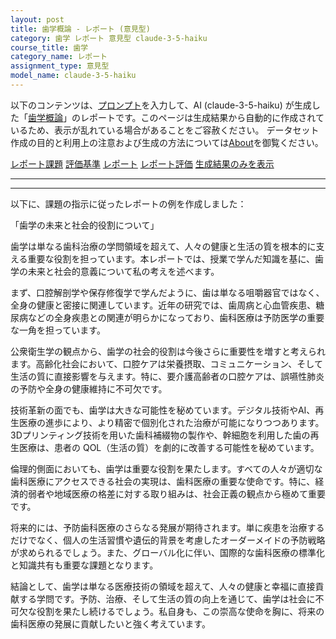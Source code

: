 ```yaml
---
layout: post
title: 歯学概論 - レポート (意見型)
category: 歯学 レポート 意見型 claude-3-5-haiku
course_title: 歯学
category_name: レポート
assignment_type: 意見型
model_name: claude-3-5-haiku
---
```


以下のコンテンツは、[プロンプト](http://127.0.0.1:8000/generated/歯学/claude-3-5-haiku/prompt_レポート-意見型.md)を入力して、AI (claude-3-5-haiku) が生成した「[歯学概論](/contents/歯学/)」のレポートです。このページは生成結果から自動的に作成されているため、表示が乱れている場合があることをご容赦ください。
データセット作成の目的と利用上の注意および生成の方法については[About](/About)を御覧ください。

[レポート課題](../レポート課題-意見型)
[評価基準](../評価基準-意見型)
[レポート](../レポート-意見型)
[レポート評価](../レポート評価-意見型)
[生成結果のみを表示](http://127.0.0.1:8000/generated/歯学/claude-3-5-haiku/レポート-意見型.md)
  

***
***
  
以下に、課題の指示に従ったレポートの例を作成しました：

「歯学の未来と社会的役割について」

歯学は単なる歯科治療の学問領域を超えて、人々の健康と生活の質を根本的に支える重要な役割を担っています。本レポートでは、授業で学んだ知識を基に、歯学の未来と社会的意義について私の考えを述べます。

まず、口腔解剖学や保存修復学で学んだように、歯は単なる咀嚼器官ではなく、全身の健康と密接に関連しています。近年の研究では、歯周病と心血管疾患、糖尿病などの全身疾患との関連が明らかになっており、歯科医療は予防医学の重要な一角を担っています。

公衆衛生学の観点から、歯学の社会的役割は今後さらに重要性を増すと考えられます。高齢化社会において、口腔ケアは栄養摂取、コミュニケーション、そして生活の質に直接影響を与えます。特に、要介護高齢者の口腔ケアは、誤嚥性肺炎の予防や全身の健康維持に不可欠です。

技術革新の面でも、歯学は大きな可能性を秘めています。デジタル技術やAI、再生医療の進歩により、より精密で個別化された治療が可能になりつつあります。3Dプリンティング技術を用いた歯科補綴物の製作や、幹細胞を利用した歯の再生医療は、患者の QOL（生活の質）を劇的に改善する可能性を秘めています。

倫理的側面においても、歯学は重要な役割を果たします。すべての人々が適切な歯科医療にアクセスできる社会の実現は、歯科医療の重要な使命です。特に、経済的弱者や地域医療の格差に対する取り組みは、社会正義の観点から極めて重要です。

将来的には、予防歯科医療のさらなる発展が期待されます。単に疾患を治療するだけでなく、個人の生活習慣や遺伝的背景を考慮したオーダーメイドの予防戦略が求められるでしょう。また、グローバル化に伴い、国際的な歯科医療の標準化と知識共有も重要な課題となります。

結論として、歯学は単なる医療技術の領域を超えて、人々の健康と幸福に直接貢献する学問です。予防、治療、そして生活の質の向上を通じて、歯学は社会に不可欠な役割を果たし続けるでしょう。私自身も、この崇高な使命を胸に、将来の歯科医療の発展に貢献したいと強く考えています。
